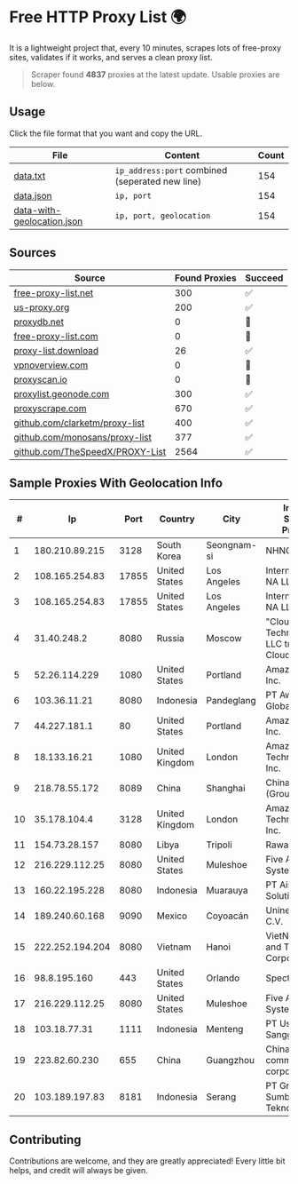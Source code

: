 
# Free HTTP Proxy List 🌍

It is a lightweight project that, every 10 minutes, scrapes lots of free-proxy sites, validates if it works, and serves a clean proxy list.


> Scraper found **4837** proxies at the latest update. Usable proxies are below.

## Usage

Click the file format that you want and copy the URL.


|File|Content|Count|
|----|-------|-----|
|[data.txt](https://raw.githubusercontent.com/themiralay/Proxy-List-World/master/data.txt)|`ip_address:port` combined (seperated new line)|154|
|[data.json](https://raw.githubusercontent.com/themiralay/Proxy-List-World/master/data.json)|`ip, port`|154|
|[data-with-geolocation.json](https://raw.githubusercontent.com/themiralay/Proxy-List-World/master/data-with-geolocation.json)|`ip, port, geolocation`|154|

## Sources

|Source|Found Proxies|Succeed|
|------|-------------|-------|
|[free-proxy-list.net](https://free-proxy-list.net)|300|✅|
|[us-proxy.org](https://www.us-proxy.org)|200|✅|
|[proxydb.net](http://proxydb.net)|0|🚫|
|[free-proxy-list.com](https://free-proxy-list.com/?page=&port=&type%5B%5D=http&type%5B%5D=https&up_time=0&search=Search)|0|🚫|
|[proxy-list.download](https://www.proxy-list.download/HTTP)|26|✅|
|[vpnoverview.com](https://vpnoverview.com/privacy/anonymous-browsing/free-proxy-servers)|0|🚫|
|[proxyscan.io](https://www.proxyscan.io)|0|🚫|
|[proxylist.geonode.com](https://proxylist.geonode.com/api/proxy-list?limit=300&page=1&sort_by=lastChecked&sort_type=desc&protocols=http,https)|300|✅|
|[proxyscrape.com](https://api.proxyscrape.com/v2/?request=displayproxies&protocol=http&timeout=10000&country=all&ssl=all&anonymity=all)|670|✅|
|[github.com/clarketm/proxy-list](https://raw.githubusercontent.com/clarketm/proxy-list/master/proxy-list-raw.txt)|400|✅|
|[github.com/monosans/proxy-list](https://raw.githubusercontent.com/monosans/proxy-list/main/proxies/http.txt)|377|✅|
|[github.com/TheSpeedX/PROXY-List](https://raw.githubusercontent.com/TheSpeedX/PROXY-List/master/http.txt)|2564|✅|


## Sample Proxies With Geolocation Info

|#|Ip|Port|Country|City|Internet Service Provider|
|-|--|----|-------|----|-------------------------|
|1|180.210.89.215|3128|South Korea|Seongnam-si|NHNCLOUD|
|2|108.165.254.83|17855|United States|Los Angeles|Internet Utilities NA LLC|
|3|108.165.254.83|17855|United States|Los Angeles|Internet Utilities NA LLC|
|4|31.40.248.2|8080|Russia|Moscow|"Cloud Technologies" LLC trading as Cloud.ru|
|5|52.26.114.229|1080|United States|Portland|Amazon.com, Inc.|
|6|103.36.11.21|8080|Indonesia|Pandeglang|PT Awinet Global Mandiri|
|7|44.227.181.1|80|United States|Portland|Amazon.com, Inc.|
|8|18.133.16.21|1080|United Kingdom|London|Amazon Technologies Inc.|
|9|218.78.55.172|8089|China|Shanghai|China Telecom (Group)|
|10|35.178.104.4|3128|United Kingdom|London|Amazon Technologies Inc.|
|11|154.73.28.157|8080|Libya|Tripoli|Rawafed|
|12|216.229.112.25|8080|United States|Muleshoe|Five Area Systems, LLC|
|13|160.22.195.228|8080|Indonesia|Muarauya|PT Aiira Media Solution|
|14|189.240.60.168|9090|Mexico|Coyoacán|Uninet S.A. de C.V.|
|15|222.252.194.204|8080|Vietnam|Hanoi|VietNam Post and Telecom Corporation|
|16|98.8.195.160|443|United States|Orlando|Spectrum|
|17|216.229.112.25|8080|United States|Muleshoe|Five Area Systems, LLC|
|18|103.18.77.31|1111|Indonesia|Menteng|PT Usaha Adi Sanggoro|
|19|223.82.60.230|655|China|Guangzhou|China Mobile communications corporation|
|20|103.189.197.83|8181|Indonesia|Serang|PT Graha Sumber Teknologi|



## Contributing

Contributions are welcome, and they are greatly appreciated! Every
little bit helps, and credit will always be given.

